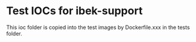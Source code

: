 Test IOCs for ibek-support
==========================

This ioc folder is copied into the test images by Dockerfile.xxx in
the tests folder.